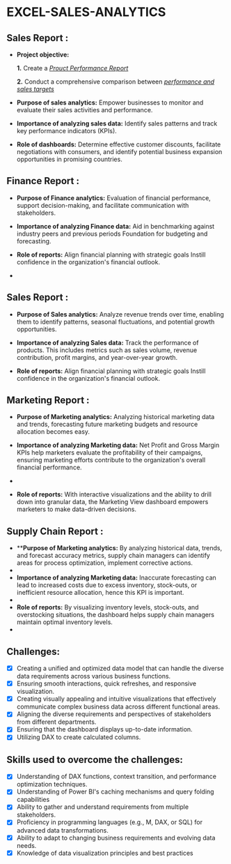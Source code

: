 # EXCEL-SALES-ANALYTICS
## Sales Report :


- **Project objective:** 

    **1.** Create a _[Prouct Performance Report](https://github.com/NITESHDAHIYAA/Power-BI-Sales-Dashboard-and-Insights)_ 

    **2.** Conduct a comprehensive comparison between _[performance and sales targets](https://github.com/NITESHDAHIYAA/Power-BI-Sales-Dashboard-and-Insights)_

- **Purpose of sales analytics:** Empower businesses to monitor and evaluate their sales activities and performance.

- **Importance of analyzing sales data:** Identify sales patterns and track key performance indicators (KPIs).

- **Role of dashboards:** Determine effective customer discounts, facilitate negotiations with consumers, and identify potential business expansion opportunities in promising countries.


## Finance Report :

- **Purpose of Finance analytics:** Evaluation of financial performance, support decision-making, and facilitate communication with stakeholders.

- **Importance of analyzing Finance data:** Aid in benchmarking against industry peers and previous periods Foundation for budgeting and forecasting.

- **Role of reports:** Align financial planning with strategic goals Instill confidence in the organization's financial outlook.
- 
## Sales Report :

- **Purpose of Sales analytics:** Analyze revenue trends over time, enabling them to identify patterns, seasonal fluctuations, and potential growth opportunities.

- **Importance of analyzing Sales data:** Track the performance of products. This includes metrics such as sales volume, revenue contribution, profit margins, and year-over-year growth.

- **Role of reports:** Align financial planning with strategic goals Instill confidence in the organization's financial outlook.

## Marketing Report :

- **Purpose of Marketing analytics:** Analyzing historical marketing data and trends, forecasting future marketing budgets and resource allocation becomes easy.

- **Importance of analyzing Marketing data:** Net Profit and Gross Margin KPIs help marketers evaluate the profitability of their campaigns, ensuring marketing efforts contribute to the organization's overall financial performance.
- 
- **Role of reports:** With interactive visualizations and the ability to drill down into granular data, the Marketing View dashboard empowers marketers to make data-driven decisions.
  
## Supply Chain Report :

- ****Purpose of Marketing analytics:** By analyzing historical data, trends, and forecast accuracy metrics, supply chain managers can identify areas for process optimization, implement corrective actions.
- 
- **Importance of analyzing Marketing data:** Inaccurate forecasting can lead to increased costs due to excess inventory, stock-outs, or inefficient resource allocation, hence this KPI is important.
- 
- **Role of reports:** By visualizing inventory levels, stock-outs, and overstocking situations, the dashboard helps supply chain managers maintain optimal inventory levels.
- 
## Challenges:
- [x]	Creating a unified and optimized data model that can handle the diverse data requirements across various business functions.
- [x]	Ensuring smooth interactions, quick refreshes, and responsive visualization.
- [x]	Creating visually appealing and intuitive visualizations that effectively communicate complex business data across different functional areas.
- [x]	Aligning the diverse requirements and perspectives of stakeholders from different departments.
- [x]	Ensuring that the dashboard displays up-to-date information.
- [x]	Utilizing DAX to create calculated columns.

## Skills used to overcome the challenges:
- [x] Understanding of DAX functions, context transition, and performance optimization techniques.
- [x]	Understanding of Power BI's caching mechanisms and query folding capabilities
- [x]	Ability to gather and understand requirements from multiple stakeholders.
- [x]	Proficiency in programming languages (e.g., M, DAX, or SQL) for advanced data transformations.
- [x]	Ability to adapt to changing business requirements and evolving data needs.
- [x]	Knowledge of data visualization principles and best practices
